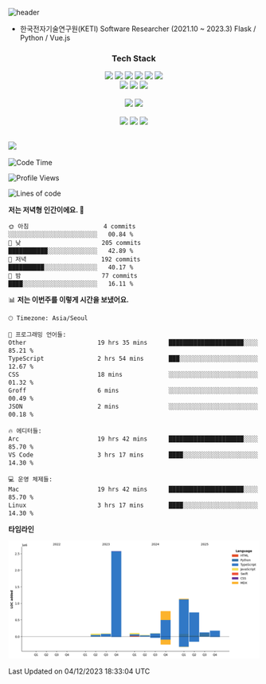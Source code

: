 ![header](https://capsule-render.vercel.app/api?type=soft&color=auto&height=150&section=header&text=HANGYU&fontSize=70&animation=twinkling)


- 한국전자기술연구원(KETI) Software Researcher (2021.10 ~ 2023.3) Flask / Python / Vue.js

<h3 align="center"> Tech Stack </h3>
<p align="center">
  <img src="https://img.shields.io/badge/HTML-E34F26?style=flat-square&logo=HTML5&logoColor=white"/></a>
<img src="https://img.shields.io/badge/CSS-1572B6?style=flat-square&logo=CSS3&logoColor=white"/></a>
<img src="https://img.shields.io/badge/JavaScript-F7DF1E?style=flat-square&logo=JavaScript&logoColor=white"/></a>
<img src="https://img.shields.io/badge/Java-007396?style=flat-square&logo=Java&logoColor=white"/></a>
<img src="https://img.shields.io/badge/React-61DAFB?style=flat-square&logo=React&logoColor=white"/></a>
<img src="https://img.shields.io/badge/Next-000000?style=flat-square&logo=Next.js&logoColor=white"/></a>
<br>
<img src="https://img.shields.io/badge/Python-3776AB?style=flat-square&logo=Python&logoColor=white"/></a>
<img src="https://img.shields.io/badge/Flask-000000?style=flat-square&logo=Flask&logoColor=white"/></a>
<img src="https://img.shields.io/badge/MySQL-4479A1?style=flat-square&logo=MySQL&logoColor=white"/></a>

<br>
<br>
<img src="https://img.shields.io/badge/Android Studio-3DDC84?style=flat-square&logo=Android Studio&logoColor=white"/></a>
<img src="https://img.shields.io/badge/Visual Studio Code-007ACC?style=flat-square&logo=Visual Studio Code&logoColor=white"/></a>
<br>
<br>
<img src="https://img.shields.io/badge/macOS-000000?style=flat-square&logo=macOS&logoColor=white"/></a>
<img src="https://img.shields.io/badge/Windows-0078D6?style=flat-square&logo=Windows&logoColor=white"/></a>
<img src="https://img.shields.io/badge/Ubuntu-E95420?style=flat-square&logo=Ubuntu&logoColor=white"/></a>
<br>
<br>

</p>

![](https://gh-hits.nomadcoders.workers.dev/view?username=ruehan)
 <!--START_SECTION:waka-->
![Code Time](http://img.shields.io/badge/Code%20Time-798%20hrs%203%20mins-blue)

![Profile Views](http://img.shields.io/badge/Profile%20Views-0-blue)

![Lines of code](https://img.shields.io/badge/%EC%A0%80%EB%8A%94%20%EC%97%AC%ED%83%9C%EA%B9%8C%EC%A7%80%20-2.7%20million%20%EC%A4%84%EC%9D%98%20%EC%BD%94%EB%93%9C%EB%A5%BC%20%EC%9E%91%EC%84%B1%ED%96%88%EC%96%B4%EC%9A%94.-blue)

**저는 저녁형 인간이에요. 🦉** 

```text
🌞 아침                     4 commits           ░░░░░░░░░░░░░░░░░░░░░░░░░   00.84 % 
🌆 낮　                     205 commits         ███████████░░░░░░░░░░░░░░   42.89 % 
🌃 저녁                     192 commits         ██████████░░░░░░░░░░░░░░░   40.17 % 
🌙 밤　                     77 commits          ████░░░░░░░░░░░░░░░░░░░░░   16.11 % 
```


📊 **저는 이번주를 이렇게 시간을 보냈어요.** 

```text
🕑︎ Timezone: Asia/Seoul

💬 프로그래밍 언어들: 
Other                    19 hrs 35 mins      █████████████████████░░░░   85.21 % 
TypeScript               2 hrs 54 mins       ███░░░░░░░░░░░░░░░░░░░░░░   12.67 % 
CSS                      18 mins             ░░░░░░░░░░░░░░░░░░░░░░░░░   01.32 % 
Groff                    6 mins              ░░░░░░░░░░░░░░░░░░░░░░░░░   00.49 % 
JSON                     2 mins              ░░░░░░░░░░░░░░░░░░░░░░░░░   00.18 % 

🔥 에디터들: 
Arc                      19 hrs 42 mins      █████████████████████░░░░   85.70 % 
VS Code                  3 hrs 17 mins       ████░░░░░░░░░░░░░░░░░░░░░   14.30 % 

💻 운영 체제들: 
Mac                      19 hrs 42 mins      █████████████████████░░░░   85.70 % 
Linux                    3 hrs 17 mins       ████░░░░░░░░░░░░░░░░░░░░░   14.30 % 
```

**타임라인**

![Lines of Code chart](https://raw.githubusercontent.com/ruehan/ruehan/main/assets/bar_graph.png)


 Last Updated on 04/12/2023 18:33:04 UTC
<!--END_SECTION:waka-->



